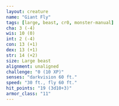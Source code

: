 ```yaml
---
layout: creature
name: "Giant Fly"
tags: [large, beast, cr0, monster-manual]
cha: 3 (-4)
wis: 10 (0)
int: 2 (-4)
con: 13 (+1)
dex: 13 (+1)
str: 14 (+2)
size: Large beast
alignment: unaligned
challenge: "0 (10 XP)"
senses: "darkvision 60 ft."
speed: "30 ft., fly 60 ft."
hit_points: "19 (3d10+3)"
armor_class: "11"
---
```

